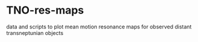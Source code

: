 # TNO-res-maps
data and scripts to plot mean motion resonance maps for observed distant transneptunian objects
